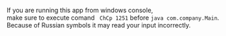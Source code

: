 If you are running this app from windows console,   
make sure to execute comand ` ChCp 1251` before `java com.company.Main`.  
Because of Russian symbols it may read your input incorrectly.  